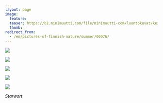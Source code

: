 ```yaml
---
layout: page
image:
  feature:
  teaser: https://b2.minimuutti.com/file/minimuutti-com/luontokuvat/kes%C3%A4/3/DS20743-245px.jpg
  thumb:
redirect_from:
  - /en/pictures-of-finnish-nature/summer/00076/
---
```


![](https://b2.minimuutti.com/file/minimuutti-com/luontokuvat/kes%C3%A4/3/DS20741-800px.jpg)

![](https://b2.minimuutti.com/file/minimuutti-com/luontokuvat/kes%C3%A4/3/DS20743-800px.jpg)

![](https://b2.minimuutti.com/file/minimuutti-com/luontokuvat/kes%C3%A4/3/DS20751-800px.jpg)

![](https://b2.minimuutti.com/file/minimuutti-com/luontokuvat/kes%C3%A4/3/DS20758-800px.jpg)

![](https://b2.minimuutti.com/file/minimuutti-com/luontokuvat/kes%C3%A4/3/DS20766-800px.jpg)

*Starwort*
